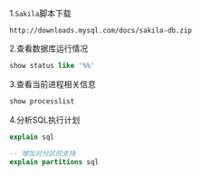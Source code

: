 1.`Sakila`脚本下载

```text
http://downloads.mysql.com/docs/sakila-db.zip
```

2.查看数据库运行情况

```sql
show status like '%%'
```

3.查看当前进程相关信息

```sql
show processlist
```

4.分析SQL执行计划

```sql
explain sql

-- 增加对分区的支持
explain partitions sql 
```

